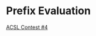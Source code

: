 # Prefix Evaluation
[ACSL Contest #4](https://github.com/JasonNDao/Prefix-Evaluation/blob/main/Prefix%20Evaluation%20Instruction.pdf)
